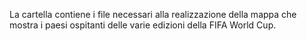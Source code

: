 La cartella contiene i file necessari alla realizzazione della mappa che mostra i paesi ospitanti delle varie edizioni della FIFA World Cup.

